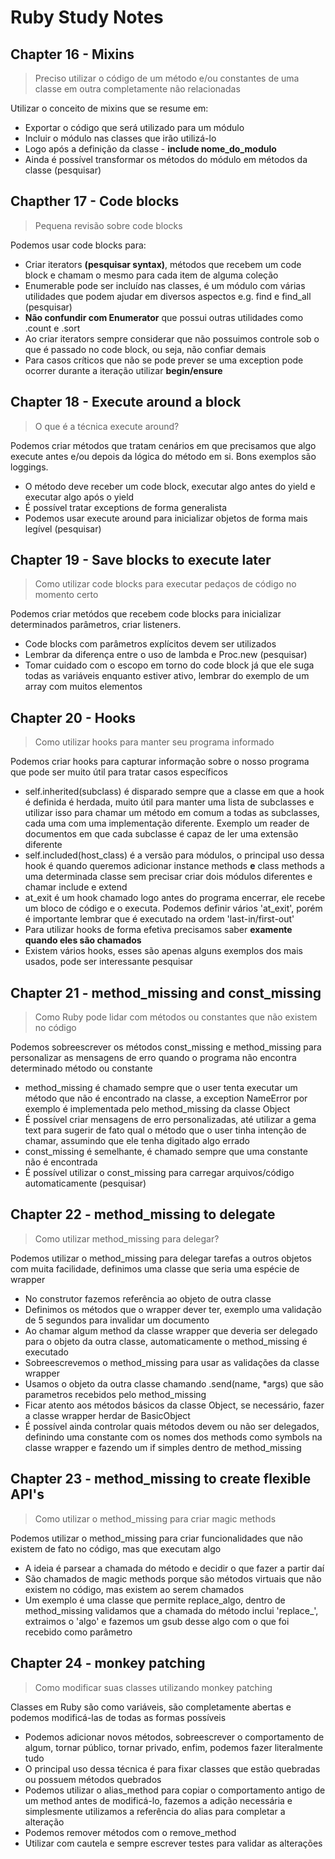 # Ruby Study Notes


## Chapter 16 - Mixins
> Preciso utilizar o código de um método e/ou constantes de uma classe em outra completamente não relacionadas


Utilizar o conceito de mixins que se resume em:

- Exportar o código que será utilizado para um módulo
- Incluir o módulo nas classes que irão utilizá-lo
- Logo após a definição da classe - **include nome_do_modulo**
- Ainda é possível transformar os métodos do módulo em métodos da classe (pesquisar)

## Chapther 17 - Code blocks
> Pequena revisão sobre code blocks

Podemos usar code blocks para:

- Criar iterators **(pesquisar syntax)**, métodos que recebem um code block e chamam o mesmo para cada item de alguma coleção
- Enumerable pode ser incluído nas classes, é um módulo com várias utilidades que podem ajudar em diversos aspectos e.g. find e find_all (pesquisar)
- **Não confundir com Enumerator** que possui outras utilidades como .count e .sort
- Ao criar iterators sempre considerar que não possuimos controle sob o que é passado no code block, ou seja, não confiar demais
- Para casos críticos que não se pode prever se uma exception pode ocorrer durante a iteração utilizar **begin/ensure**

## Chapter 18 - Execute around a block
> O que é a técnica execute around?

Podemos criar métodos que tratam cenários em que precisamos que algo execute antes e/ou depois da lógica do método em si. Bons exemplos são loggings.
- O método deve receber um code block, executar algo antes do yield e executar algo após o yield
- É possível tratar exceptions de forma generalista
- Podemos usar execute around para inicializar objetos de forma mais legível (pesquisar)

## Chapter 19 - Save blocks to execute later
> Como utilizar code blocks para executar pedaços de código no momento certo

Podemos criar metódos que recebem code blocks para inicializar determinados parâmetros, criar listeners.
- Code blocks com parâmetros explícitos devem ser utilizados
- Lembrar da diferença entre o uso de lambda e Proc.new (pesquisar)
- Tomar cuidado com o escopo em torno do code block já que ele suga todas as variáveis enquanto estiver ativo, lembrar do exemplo de um array com muitos elementos

## Chapter 20 - Hooks
> Como utilizar hooks para manter seu programa informado

Podemos criar hooks para capturar informação sobre o nosso programa que pode ser muito útil para tratar casos específicos
- self.inherited(subclass) é disparado sempre que a classe em que a hook é definida é herdada, muito útil para manter uma lista de subclasses e utilizar isso para chamar um método em comum a todas as subclasses, cada uma com uma implementação diferente. Exemplo um reader de documentos em que cada subclasse é capaz de ler uma extensão diferente
- self.included(host_class) é a versão para módulos, o principal uso dessa hook é quando queremos adicionar instance methods **e** class methods a uma determinada classe sem precisar criar dois módulos diferentes e chamar include e extend
- at_exit é um hook chamado logo antes do programa encerrar, ele recebe um bloco de código e o executa. Podemos definir vários 'at_exit', porém é importante lembrar que é executado na ordem 'last-in/first-out'
- Para utilizar hooks de forma efetiva precisamos saber **examente quando eles são chamados**
- Existem vários hooks, esses são apenas alguns exemplos dos mais usados, pode ser interessante pesquisar

## Chapter 21 - method_missing and const_missing
> Como Ruby pode lidar com métodos ou constantes que não existem no código

Podemos sobreescrever os métodos const_missing e method_missing para personalizar as mensagens de erro quando o programa não encontra determinado método ou constante
- method_missing é chamado sempre que o user tenta executar um método que não é encontrado na classe, a exception NameError por exemplo é implementada pelo method_missing da classe Object
- É possível criar mensagens de erro personalizadas, até utilizar a gema text para sugerir de fato qual o método que o user tinha intenção de chamar, assumindo que ele tenha digitado algo errado
- const_missing é semelhante, é chamado sempre que uma constante não é encontrada
- É possível utilizar o const_missing para carregar arquivos/código automaticamente (pesquisar)

## Chapter 22 - method_missing to delegate
> Como utilizar method_missing para delegar?

Podemos utilizar o method_missing para delegar tarefas a outros objetos com muita facilidade, definimos uma classe que seria uma espécie de wrapper
- No construtor fazemos referência ao objeto de outra classe
- Definimos os métodos que o wrapper dever ter, exemplo uma validação de 5 segundos para invalidar um documento
- Ao chamar algum method da classe wrapper que deveria ser delegado para o objeto da outra classe, automaticamente o method_missing é executado
- Sobreescrevemos o method_missing para usar as validações da classe wrapper
- Usamos o objeto da outra classe chamando .send(name, *args) que são parametros recebidos pelo method_missing
- Ficar atento aos métodos básicos da classe Object, se necessário, fazer a classe wrapper herdar de BasicObject
- É possível ainda controlar quais métodos devem ou não ser delegados, definindo uma constante com os nomes dos methods como symbols na classe wrapper e fazendo um if simples dentro de method_missing

## Chapter 23 - method_missing to create flexible API's
> Como utilizar o method_missing para criar magic methods

Podemos utilizar o method_missing para criar funcionalidades que não existem de fato no código, mas que executam algo
- A ideia é parsear a chamada do método e decidir o que fazer a partir daí
- São chamados de magic methods porque são métodos virtuais que não existem no código, mas existem ao serem chamados
- Um exemplo é uma classe que permite replace_algo, dentro de method_missing validamos que a chamada do método inclui 'replace_', extraimos o 'algo' e fazemos um gsub desse algo com o que foi recebido como parâmetro


## Chapter 24 - monkey patching
> Como modificar suas classes utilizando monkey patching

Classes em Ruby são como variáveis, são completamente abertas e podemos modificá-las de todas as formas possíveis
- Podemos adicionar novos métodos, sobreescrever o comportamento de algum, tornar público, tornar privado, enfim, podemos fazer literalmente tudo
- O principal uso dessa técnica é para fixar classes que estão quebradas ou possuem métodos quebrados
- Podemos utilizar o alias_method para copiar o comportamento antigo de um method antes de modificá-lo, fazemos a adição necessária e simplesmente utilizamos a referência do alias para completar a alteração
- Podemos remover métodos com o remove_method
- Utilizar com cautela e sempre escrever testes para validar as alterações
